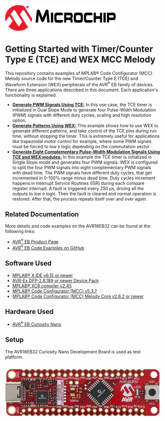 [![MCHP](images/microchip.png)](https://www.microchip.com)

# Getting Started with Timer/Counter Type E (TCE) and WEX MCC Melody

This repository contains examples of MPLAB® Code Configurator (MCC) Melody source code for the new Timer/Counter Type E (TCE) and Waveform Extension (WEX) peripherals of the AVR<sup>®</sup> EB family of devices. There are three applications described in this document. Each application's functionality is explained.

* [<strong>Generate PWM Signals Using TCE:</strong>](TCE_DS_4PWM_Signals_MCC) In this use case, the TCE timer is initialized in Dual Slope Mode to generate four Pulse-Width Modulation (PWM) signals with different duty cycles, scaling and high resolution option.
* [<strong>Generate Patterns Using WEX:</strong>](WEX_PGM_8Channels_Patterns_MCC) This example shows how to use WEX to generate different patterns, and take control of the TCE pins during run time, without stopping the timer. This is extremely useful for applications like trapezoidal motor control for example, where some PWM signals must be forced to low `0` logic depending on the commutation sector.
* [<strong>Generate Eight Complementary Pulse-Width Modulation Signals Using TCE and WEX modules:</strong>](TCE_AND_WEX_8_Complementary_PWM_MCC) In this example the TCE timer is initialized in Single Slope mode and generates four PWM signals. WEX is configured to split the four PWM signals into eight complementary PWM signals with dead time. The PWM signals have different duty cycles, that get incremented in 0-100% range minus dead time. Duty cycles increment happens in Interrupt Service Routines (ISR) during each compare register interrupt. A fault is triggered every 250 μs, driving all the outputs to low `0` logic. Then the fault is cleared and normal operation is restored. After that, the process repeats itself over and over again.

## Related Documentation

More details and code examples on the AVR16EB32 can be found at the following links:

- [AVR<sup>®</sup> EB Product Page](https://www.microchip.com/en-us/product/AVR16EB32)
- [AVR<sup>®</sup> EB Code Examples on GitHub](https://github.com/microchip-pic-avr-examples?q=AVR16EB32)

## Software Used

- [MPLAB® X IDE v6.15 or newer](https://www.microchip.com/en-us/tools-resources/develop/mplab-x-ide)
- [AVR-Ex DFP-2.8.189 or newer Device Pack](https://packs.download.microchip.com/)
- [MPLAB® XC8 compiler v2.45](https://www.microchip.com/en-us/tools-resources/develop/mplab-xc-compilers/downloads-documentation#XC8)
- [MPLAB® Code Configurator (MCC) v5.3.7](https://www.microchip.com/en-us/tools-resources/configure/mplab-code-configurator)
- [MPLAB® Code Configurator (MCC) Melody Core v2.6.2 or newer](https://www.microchip.com/en-us/tools-resources/configure/mplab-code-configurator)

## Hardware Used

- [AVR<sup>®</sup> EB Curiosity Nano](https://www.microchip.com/en-us/product/AVR16EB32)

## Setup

The AVR16EB32 Curiosity Nano Development Board is used as test platform.

<br><img src="images/AVR16EB32_Cnano_Board.png">